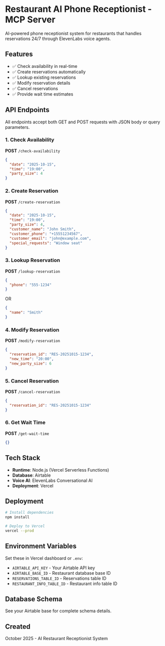 # Restaurant AI Phone Receptionist - MCP Server

AI-powered phone receptionist system for restaurants that handles reservations 24/7 through ElevenLabs voice agents.

## Features

- ✅ Check availability in real-time
- ✅ Create reservations automatically
- ✅ Lookup existing reservations
- ✅ Modify reservation details
- ✅ Cancel reservations
- ✅ Provide wait time estimates

## API Endpoints

All endpoints accept both GET and POST requests with JSON body or query parameters.

### 1. Check Availability
**POST** `/check-availability`
```json
{
  "date": "2025-10-15",
  "time": "19:00",
  "party_size": 4
}
```

### 2. Create Reservation
**POST** `/create-reservation`
```json
{
  "date": "2025-10-15",
  "time": "19:00",
  "party_size": 4,
  "customer_name": "John Smith",
  "customer_phone": "+15551234567",
  "customer_email": "john@example.com",
  "special_requests": "Window seat"
}
```

### 3. Lookup Reservation
**POST** `/lookup-reservation`
```json
{
  "phone": "555-1234"
}
```
OR
```json
{
  "name": "Smith"
}
```

### 4. Modify Reservation
**POST** `/modify-reservation`
```json
{
  "reservation_id": "RES-20251015-1234",
  "new_time": "20:00",
  "new_party_size": 6
}
```

### 5. Cancel Reservation
**POST** `/cancel-reservation`
```json
{
  "reservation_id": "RES-20251015-1234"
}
```

### 6. Get Wait Time
**POST** `/get-wait-time`
```json
{}
```

## Tech Stack

- **Runtime**: Node.js (Vercel Serverless Functions)
- **Database**: Airtable
- **Voice AI**: ElevenLabs Conversational AI
- **Deployment**: Vercel

## Deployment

```bash
# Install dependencies
npm install

# Deploy to Vercel
vercel --prod
```

## Environment Variables

Set these in Vercel dashboard or `.env`:

- `AIRTABLE_API_KEY` - Your Airtable API key
- `AIRTABLE_BASE_ID` - Restaurant database base ID
- `RESERVATIONS_TABLE_ID` - Reservations table ID
- `RESTAURANT_INFO_TABLE_ID` - Restaurant info table ID

## Database Schema

See your Airtable base for complete schema details.

## Created

October 2025 - AI Restaurant Receptionist System
